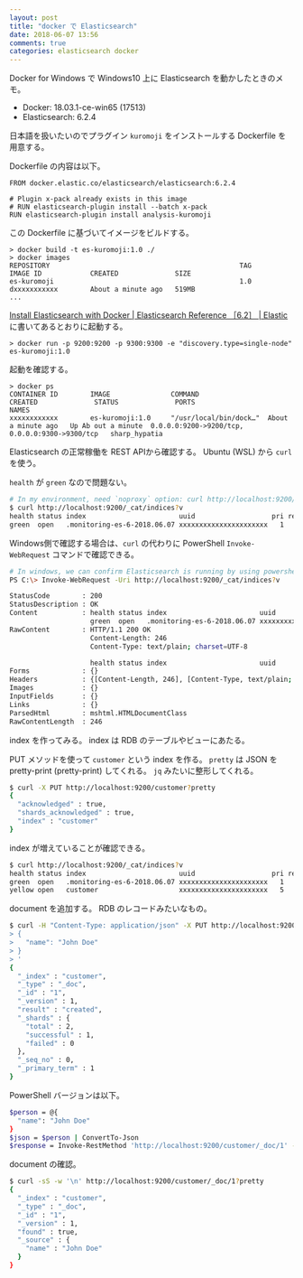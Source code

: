 ```yaml
---
layout: post
title: "docker で Elasticsearch"
date: 2018-06-07 13:56
comments: true
categories: elasticsearch docker
---
```

Docker for Windows で Windows10 上に Elasticsearch を動かしたときのメモ。

- Docker: 18.03.1-ce-win65 (17513)
- Elasticsearch: 6.2.4


<!-- more -->


日本語を扱いたいのでプラグイン `kuromoji` をインストールする Dockerfile を用意する。

Dockerfile の内容は以下。

```
FROM docker.elastic.co/elasticsearch/elasticsearch:6.2.4

# Plugin x-pack already exists in this image
# RUN elasticsearch-plugin install --batch x-pack
RUN elasticsearch-plugin install analysis-kuromoji
```

この Dockerfile に基づいてイメージをビルドする。

```
> docker build -t es-kuromoji:1.0 ./
> docker images
REPOSITORY                                               TAG                 IMAGE ID            CREATED              SIZE
es-kuromoji                                              1.0                 dxxxxxxxxxxx        About a minute ago   519MB
...
```

[Install Elasticsearch with Docker | Elasticsearch Reference ［6.2］ | Elastic](https://www.elastic.co/guide/en/elasticsearch/reference/current/docker.html#docker-cli-run) に書いてあるとおりに起動する。

```
> docker run -p 9200:9200 -p 9300:9300 -e "discovery.type=single-node" es-kuromoji:1.0
```

起動を確認する。

```
> docker ps
CONTAINER ID        IMAGE               COMMAND                  CREATED              STATUS              PORTS                                            NAMES
xxxxxxxxxxxx        es-kuromoji:1.0     "/usr/local/bin/dock…"  About a minute ago   Up Ab out a minute  0.0.0.0:9200->9200/tcp, 0.0.0.0:9300->9300/tcp   sharp_hypatia
```


Elasticsearch の正常稼働を REST APIから確認する。 Ubuntu (WSL) から `curl` を使う。

`health` が `green` なので問題ない。


```sh
# In my environment, need `noproxy` option: curl http://localhost:9200/_cat/indices?v --noproxy localhost
$ curl http://localhost:9200/_cat/indices?v
health status index                       uuid                   pri rep docs.count docs.deleted store.size pri.store.size
green  open   .monitoring-es-6-2018.06.07 xxxxxxxxxxxxxxxxxxxxxx   1   0       3094            2      1.1mb          1.1mb
```

Windows側で確認する場合は、`curl` の代わりに PowerShell `Invoke-WebRequest` コマンドで確認できる。

```sh
# In windows, we can confirm Elasticsearch is running by using powershell
PS C:\> Invoke-WebRequest -Uri http://localhost:9200/_cat/indices?v

StatusCode        : 200
StatusDescription : OK
Content           : health status index                       uuid                   pri rep docs.count docs.deleted store.size pri.store.size
                    green  open   .monitoring-es-6-2018.06.07 xxxxxxxxxxxxxxxxxxxxxx   1   0     ...
RawContent        : HTTP/1.1 200 OK
                    Content-Length: 246
                    Content-Type: text/plain; charset=UTF-8

                    health status index                       uuid                   pri rep docs.count docs.deleted store.size pri.store.s...
Forms             : {}
Headers           : {[Content-Length, 246], [Content-Type, text/plain; charset=UTF-8]}
Images            : {}
InputFields       : {}
Links             : {}
ParsedHtml        : mshtml.HTMLDocumentClass
RawContentLength  : 246
```


index を作ってみる。
index は RDB のテーブルやビューにあたる。

PUT メソッドを使って `customer` という index を作る。
`pretty` は JSON を pretty-print (pretty-print) してくれる。 `jq` みたいに整形してくれる。

```sh
$ curl -X PUT http://localhost:9200/customer?pretty
{
  "acknowledged" : true,
  "shards_acknowledged" : true,
  "index" : "customer"
}
```

index が増えていることが確認できる。

```sh
$ curl http://localhost:9200/_cat/indices?v
health status index                       uuid                   pri rep docs.count docs.deleted store.size pri.store.size
green  open   .monitoring-es-6-2018.06.07 xxxxxxxxxxxxxxxxxxxxxx   1   0       4775           44      1.9mb          1.9mb
yellow open   customer                    xxxxxxxxxxxxxxxxxxxxxx   5   1          0            0      1.1kb          1.1kb
```

document を追加する。
RDB のレコードみたいなもの。

```sh
$ curl -H "Content-Type: application/json" -X PUT http://localhost:9200/customer/_doc/1?pretty -d '
> {
>   "name": "John Doe"
> }
> '
{
  "_index" : "customer",
  "_type" : "_doc",
  "_id" : "1",
  "_version" : 1,
  "result" : "created",
  "_shards" : {
    "total" : 2,
    "successful" : 1,
    "failed" : 0
  },
  "_seq_no" : 0,
  "_primary_term" : 1
}
```

PowerShell バージョンは以下。

```sh
$person = @{
  "name": "John Doe"
}
$json = $person | ConvertTo-Json
$response = Invoke-RestMethod 'http://localhost:9200/customer/_doc/1' -Method Put -Body $json -ContentType 'application/json'
```

document の確認。

```sh
$ curl -sS -w '\n' http://localhost:9200/customer/_doc/1?pretty
{
  "_index" : "customer",
  "_type" : "_doc",
  "_id" : "1",
  "_version" : 1,
  "found" : true,
  "_source" : {
    "name" : "John Doe"
  }
}
```
